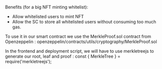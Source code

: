 Benefits (for a big NFT minting whitelist):
- Allow whitelisted users to mint NFT
- Allow the SC to store all whitelisted users without consuming too much gas.

To use it in our smart contract we use the MerkleProof.sol contract from Openzeppelin :
openzeppelin/contracts/utils/cryptography/MerkleProof.sol

In the frontend and deployment script, we will have to use merkletreejs to generate our root, leaf and proof :
const { MerkleTree } = require('merkletreejs');
